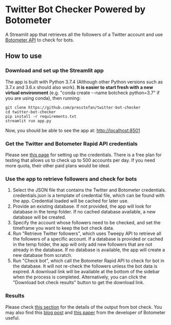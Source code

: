 # Twitter Bot Checker Powered by Botometer

A Streamlit app that retrieves all the followers of a Twitter account and use [Botometer API](https://botometer.osome.iu.edu/) to check for bots.

## How to use

### Download and set up the Streamlit app

The app is built with Python 3.7.4 (Although other Python versions such as 3.7.x and 3.6.x should also work). **It is easier to start fresh with a new virtual environment** (e.g. "conda create --name botcheck python=3.7" if you are using conda), then running:

```{sh}
git clone https://github.com/presstofan/twitter-bot-checker
cd twitter-bot-checker
pip install -r requirements.txt
streamlit run app.py
```

Now, you should be able to see the app at: [http://localhost:8501](http://localhost:8501/)

### Get the Twitter and Botometer Rapid API credentials

Please see [this page](https://github.com/IUNetSci/botometer-python#rapidapi-and-twitter-access-details) for setting up the credentials. There is a free plan for testing that allows us to check up to 500 accounts per day. If you need more quota, their other paid plans would be ideal.

### Use the app to retrieve followers and check for bots

1. Select the JSON file that contains the Twitter and Botometer credentials. credentials.json is a template of credential file, which can be found with the app. Credential loaded will be cached for later use.
2. Provide an existing database. If not provided, the app will look for database in the temp folder. If no cached database available, a new database will be created.
3. Specify the account whose followers need to be checked, and set the timeframe you want to keep the bot check data.
4. Run "Retrieve Twitter followers", which uses Tweepy API to retrieve all the followers of a specific account. If a database is provided or cached in the temp folder, the app will only add new followers that are not already in the database. If no database is available, the app will create a new database from scratch.
5. Run "Check bot", which call the Botometer Rapid API to check for bot in the database. It will not re-check the followers unless the bot data is expired. A download link will be available at the bottom of the sidebar when the process is completed. Alternatively, you can click the "Download bot check results" button to get the download link.

### Results

Please check [this section](https://github.com/IUNetSci/botometer-python#botometer-v4) for the details of the output from bot check. You may also find this [blog post](https://cnets.indiana.edu/blog/2020/09/01/botometer-v4/) and [this paper](https://arxiv.org/abs/2006.06867) from the developer of Botometer useful.
